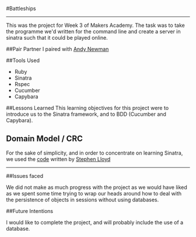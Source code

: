 #Battleships
_____________________

This was the project for Week 3 of Makers Academy. The task was to take the programme we'd written for the command line and create a server in sinatra such that it could be played online.

##Pair Partner
I paired with [Andy Newman](https://github.com/andygnewman)

##Tools Used
* Ruby
* Sinatra
* Rspec
* Cucumber
* Capybara

##Lessons Learned
This learning objectives for this project were to introduce us to the Sinatra framework, and to BDD (Cucumber and Capybara).


## Domain Model / CRC

For the sake of simplicity, and in order to concentrate on learning Sinatra, we used the [code](https://github.com/stephenlloyd/battle_ships_september) written by [Stephen Lloyd](https://github.com/stephenlloyd)


___________________________

##Issues faced

We did not make as much progress with the project as we would have liked as we spent some time trying to wrap our heads around how to deal with the persistence of objects in sessions without using databases.

##Future Intentions

I would like to complete the project, and will probably include the use of a database.
